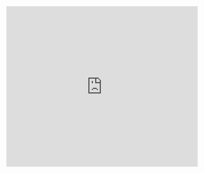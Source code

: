 <iframe width="100%" height="423" frameborder="0"
  src="https://observablehq.com/embed/b7b76b39eaf4416a?cells=scatter"></iframe>
